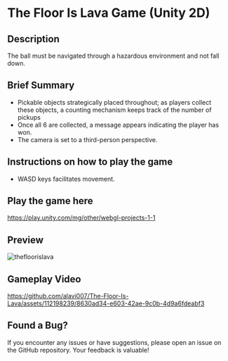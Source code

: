 # The Floor Is Lava Game (Unity 2D)

## Description

The ball must be navigated through a hazardous environment and not fall down. 

## Brief Summary

- Pickable objects strategically placed throughout; as players collect these objects, a counting mechanism keeps track of the number of pickups
- Once all 6 are collected, a message appears indicating the player has won.
- The camera is set to a third-person perspective.

## Instructions on how to play the game

-  WASD keys facilitates movement.

## Play the game here

https://play.unity.com/mg/other/webgl-projects-1-1

## Preview

![thefloorislava](https://github.com/alavi007/The-Floor-Is-Lava/assets/112198239/bc54d4b2-e51b-47a1-974d-0d63afbdc015)

## Gameplay Video

https://github.com/alavi007/The-Floor-Is-Lava/assets/112198239/8630ad34-e603-42ae-9c0b-4d9a6fdeabf3

## Found a Bug?

If you encounter any issues or have suggestions, please open an issue on the GitHub repository. Your feedback is valuable!
